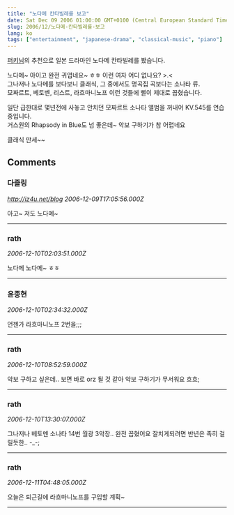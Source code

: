 ```yaml
---
title: "노다메 칸타빌레를 보고"
date: Sat Dec 09 2006 01:00:00 GMT+0100 (Central European Standard Time)
slug: 2006/12/노다메-칸타빌레를-보고
lang: ko
tags: ["entertainment", "japanese-drama", "classical-music", "piano"]
---
```


[퍼키님](http://openlook.org/)의 추천으로 일본 드라마인 노다메 칸타빌레를 봤습니다.

노다메~ 아이고 완전 귀엽네요~ ㅎㅎ 이런 여자 어디 없나요? >.<  
그나저나 노다메를 보다보니 클래식, 그 중에서도 명곡집 곡보다는 소나타 류.  
모짜르트, 베토벤, 리스트, 라흐마니노프 이런 것들에 삘이 제대로 꼽혔습니다.

일단 급한대로 몇년전에 사놓고 안치던 모짜르트 소나타 앨범을 꺼내어 KV.545를 연습중입니다.  
거스원의 Rhapsody in Blue도 넘 좋은데~ 악보 구하기가 참 어렵네요

클래식 만세~~

## Comments

### 다즐링
*http://iz4u.net/blog*
*2006-12-09T17:05:56.000Z*

아고~ 저도 노다메~

---

### rath
*2006-12-10T02:03:51.000Z*

노다메 노다메~ ㅎㅎ

---

### 윤종현
*2006-12-10T02:34:32.000Z*

언젠가 라흐마니노프 2번을;;;

---

### rath
*2006-12-10T08:52:59.000Z*

악보 구하고 싶은데.. 보면 바로 orz 될 것 같아 악보 구하기가 무서워요 흐흐;

---

### rath
*2006-12-10T13:30:07.000Z*

그나저나 베토멘 소나타 14번 월광 3악장.. 완전 꼽혔어요
잘치게되려면 반년은 족히 걸릴듯한.. -_-;

---

### rath
*2006-12-11T04:48:05.000Z*

오늘은 퇴근길에 라흐마니노프를 구입할 계획~

---
